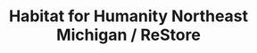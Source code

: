 ---
title: "Habitat for Humanity Northeast Michigan / ReStore"
url: /alpena/habitat-for-humanity-northeast-michigan-restore/
shop: Gebrauchtwaren
---